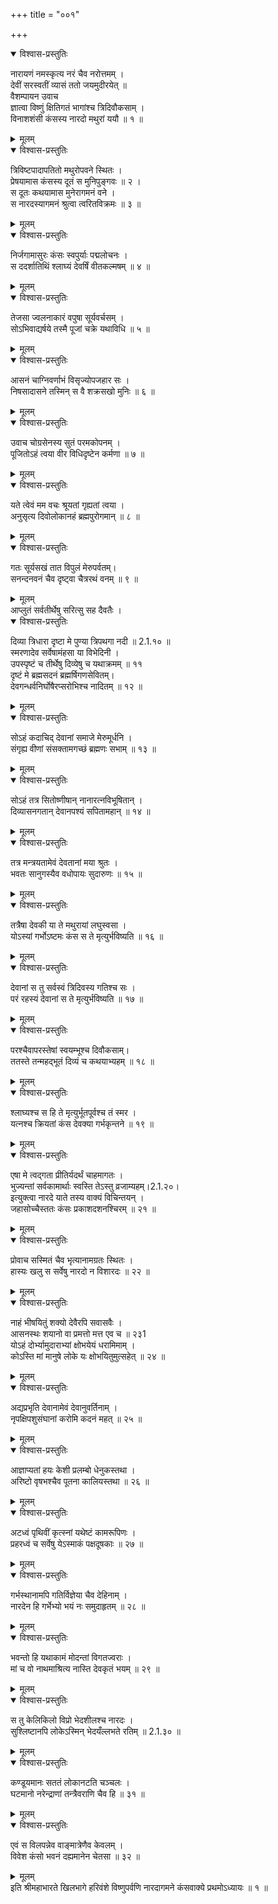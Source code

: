 +++
title = "००१"

+++

<details open><summary>विश्वास-प्रस्तुतिः</summary>

नारायणं नमस्कृत्य नरं चैव नरोत्तमम् ।  
देवीं सरस्वतीं व्यासं ततो जयमुदीरयेत् ॥  
वैशम्पायन उवाच  
ज्ञात्वा विष्णुं क्षितिगतं भागांश्च त्रिदिवौकसाम् ।  
विनाशशंसी कंसस्य नारदो मथुरां ययौ ॥ १ ॥
</details>

<details><summary>मूलम्</summary>

नारायणं नमस्कृत्य नरं चैव नरोत्तमम् ।  
देवीं सरस्वतीं व्यासं ततो जयमुदीरयेत् ॥  
वैशम्पायन उवाच  
ज्ञात्वा विष्णुं क्षितिगतं भागांश्च त्रिदिवौकसाम् ।  
विनाशशंसी कंसस्य नारदो मथुरां ययौ ॥ १ ॥
</details>

<details open><summary>विश्वास-प्रस्तुतिः</summary>

त्रिविष्टपादापतितो मथुरोपवने स्थितः ।  
प्रेषयामास कंसस्य दूतं स मुनिपुङ्गवः ॥ २ ।  
स दूतः कथयामास मुनेरागमनं वने ।  
स नारदस्यागमनं श्रुत्वा त्वरितविक्रमः ॥ ३ ॥
</details>

<details><summary>मूलम्</summary>

त्रिविष्टपादापतितो मथुरोपवने स्थितः ।  
प्रेषयामास कंसस्य दूतं स मुनिपुङ्गवः ॥ २ ।  
स दूतः कथयामास मुनेरागमनं वने ।  
स नारदस्यागमनं श्रुत्वा त्वरितविक्रमः ॥ ३ ॥
</details>

<details open><summary>विश्वास-प्रस्तुतिः</summary>

निर्जगामासुरः कंसः स्वपुर्याः पद्मलोचनः ।  
स ददर्शातिथिं श्लाघ्यं देवर्षिं वीतकल्मषम् ॥ ४ ॥
</details>

<details><summary>मूलम्</summary>

निर्जगामासुरः कंसः स्वपुर्याः पद्मलोचनः ।  
स ददर्शातिथिं श्लाघ्यं देवर्षिं वीतकल्मषम् ॥ ४ ॥
</details>

<details open><summary>विश्वास-प्रस्तुतिः</summary>

तेजसा ज्वलनाकारं वपुषा सूर्यवर्चसम् ।  
सोऽभिवाद्यर्षये तस्मै पूजां चक्रे यथाविधि ॥ ५ ॥
</details>

<details><summary>मूलम्</summary>

तेजसा ज्वलनाकारं वपुषा सूर्यवर्चसम् ।  
सोऽभिवाद्यर्षये तस्मै पूजां चक्रे यथाविधि ॥ ५ ॥
</details>

<details open><summary>विश्वास-प्रस्तुतिः</summary>

आसनं चाग्निवर्णाभं विसृज्योपजहार सः ।  
निषसादासने तस्मिन् स वै शक्रसखो मुनिः ॥ ६ ॥
</details>

<details><summary>मूलम्</summary>

आसनं चाग्निवर्णाभं विसृज्योपजहार सः ।  
निषसादासने तस्मिन् स वै शक्रसखो मुनिः ॥ ६ ॥
</details>

<details open><summary>विश्वास-प्रस्तुतिः</summary>

उवाच चोग्रसेनस्य सुतं परमकोपनम् ।  
पूजितोऽहं त्वया वीर विधिदृष्टेन कर्मणा ॥ ७ ॥
</details>

<details><summary>मूलम्</summary>

उवाच चोग्रसेनस्य सुतं परमकोपनम् ।  
पूजितोऽहं त्वया वीर विधिदृष्टेन कर्मणा ॥ ७ ॥
</details>

<details open><summary>विश्वास-प्रस्तुतिः</summary>

यते त्वेवं मम वचः श्रूयतां गृह्यतां त्वया ।  
अनुसृत्य दिवोलोकानहं ब्रह्मपुरोगमान् ॥ ८ ॥
</details>

<details><summary>मूलम्</summary>

यते त्वेवं मम वचः श्रूयतां गृह्यतां त्वया ।  
अनुसृत्य दिवोलोकानहं ब्रह्मपुरोगमान् ॥ ८ ॥
</details>

<details open><summary>विश्वास-प्रस्तुतिः</summary>

गतः सूर्यसखं तात विपुलं मेरुपर्वतम्।  
सनन्दनवनं चैव दृष्ट्वा चैत्ररथं वनम् ॥ ९ ॥
</details>

<details><summary>मूलम्</summary>

गतः सूर्यसखं तात विपुलं मेरुपर्वतम्।  
सनन्दनवनं चैव दृष्ट्वा चैत्ररथं वनम् ॥ ९ ॥
</details>
 आप्लुतं सर्वतीर्थेषु सरित्सु सह दैवतैः ।  

<details open><summary>विश्वास-प्रस्तुतिः</summary>

दिव्या त्रिधारा दृष्टा मे पुण्या त्रिपथगा नदी ॥ 2.1.१० ॥  
स्मरणादेव सर्वेषामंहसा या विभेदिनी ।  
उपस्पृष्टं च तीर्थेषु दिव्येषु च यथाक्रमम् ॥ ११  
दृष्टं मे ब्रह्मसदनं ब्रह्मर्षिगणसेवितम्।  
देवगन्धर्वनिर्घोषैरप्सरोभिश्च नादितम् ॥ १२ ॥
</details>

<details><summary>मूलम्</summary>

दिव्या त्रिधारा दृष्टा मे पुण्या त्रिपथगा नदी ॥ 2.1.१० ॥  
स्मरणादेव सर्वेषामंहसा या विभेदिनी ।  
उपस्पृष्टं च तीर्थेषु दिव्येषु च यथाक्रमम् ॥ ११  
दृष्टं मे ब्रह्मसदनं ब्रह्मर्षिगणसेवितम्।  
देवगन्धर्वनिर्घोषैरप्सरोभिश्च नादितम् ॥ १२ ॥
</details>

<details open><summary>विश्वास-प्रस्तुतिः</summary>

सोऽहं कदाचिद् देवानां समाजे मेरुमूर्धनि ।  
संगृह्य वीणां संसक्तामगच्छं ब्रह्मणः सभाम् ॥ १३ ॥
</details>

<details><summary>मूलम्</summary>

सोऽहं कदाचिद् देवानां समाजे मेरुमूर्धनि ।  
संगृह्य वीणां संसक्तामगच्छं ब्रह्मणः सभाम् ॥ १३ ॥
</details>

<details open><summary>विश्वास-प्रस्तुतिः</summary>

सोऽहं तत्र सितोष्णीषान् नानारत्नविभूषितान् ।  
दिव्यासनगतान् देवानपश्यं सपितामहान् ॥ १४ ॥
</details>

<details><summary>मूलम्</summary>

सोऽहं तत्र सितोष्णीषान् नानारत्नविभूषितान् ।  
दिव्यासनगतान् देवानपश्यं सपितामहान् ॥ १४ ॥
</details>

<details open><summary>विश्वास-प्रस्तुतिः</summary>

तत्र मन्त्रयतामेवं देवतानां मया श्रुतः ।  
भवतः सानुगस्यैव वधोपायः सुदारुणः ॥ १५ ॥
</details>

<details><summary>मूलम्</summary>

तत्र मन्त्रयतामेवं देवतानां मया श्रुतः ।  
भवतः सानुगस्यैव वधोपायः सुदारुणः ॥ १५ ॥
</details>

<details open><summary>विश्वास-प्रस्तुतिः</summary>

तत्रैषा देवकी या ते मथुरायां लघुस्वसा ।  
योऽस्यां गर्भोऽष्टमः कंस स ते मृत्युर्भविष्यति ॥ १६ ॥
</details>

<details><summary>मूलम्</summary>

तत्रैषा देवकी या ते मथुरायां लघुस्वसा ।  
योऽस्यां गर्भोऽष्टमः कंस स ते मृत्युर्भविष्यति ॥ १६ ॥
</details>

<details open><summary>विश्वास-प्रस्तुतिः</summary>

देवानां स तु सर्वस्वं त्रिदिवस्य गतिश्च सः ।  
परं रहस्यं देवानां स ते मृत्युर्भविष्यति ॥ १७ ॥
</details>

<details><summary>मूलम्</summary>

देवानां स तु सर्वस्वं त्रिदिवस्य गतिश्च सः ।  
परं रहस्यं देवानां स ते मृत्युर्भविष्यति ॥ १७ ॥
</details>

<details open><summary>विश्वास-प्रस्तुतिः</summary>

परश्चैवापरस्तेषां स्वयम्भूश्च दिवौकसाम्।  
ततस्ते तन्महद्भूतं दिव्यं च कथयाभ्यहम् ॥ १८ ॥
</details>

<details><summary>मूलम्</summary>

परश्चैवापरस्तेषां स्वयम्भूश्च दिवौकसाम्।  
ततस्ते तन्महद्भूतं दिव्यं च कथयाभ्यहम् ॥ १८ ॥
</details>

<details open><summary>विश्वास-प्रस्तुतिः</summary>

श्लाघ्यश्च स हि ते मृत्युर्भूतपूर्वश्च तं स्मर ।  
यत्नश्च क्रियतां कंस देवक्या गर्भकृन्तने ॥ १९ ॥
</details>

<details><summary>मूलम्</summary>

श्लाघ्यश्च स हि ते मृत्युर्भूतपूर्वश्च तं स्मर ।  
यत्नश्च क्रियतां कंस देवक्या गर्भकृन्तने ॥ १९ ॥
</details>

<details open><summary>विश्वास-प्रस्तुतिः</summary>

एषा मे त्वद्गता प्रीतिर्यदर्थं चाहमागतः ।  
भुज्यन्तां सर्वकामार्थाः स्वस्ति तेऽस्तु व्रजाम्यहम्।2.1.२०।  
इत्युक्त्वा नारदे याते तस्य वाक्यं विचिन्तयन् ।  
जहासोच्चैस्ततः कंसः प्रकाशदशनश्चिरम् ॥ २१ ॥
</details>

<details><summary>मूलम्</summary>

एषा मे त्वद्गता प्रीतिर्यदर्थं चाहमागतः ।  
भुज्यन्तां सर्वकामार्थाः स्वस्ति तेऽस्तु व्रजाम्यहम्।2.1.२०।  
इत्युक्त्वा नारदे याते तस्य वाक्यं विचिन्तयन् ।  
जहासोच्चैस्ततः कंसः प्रकाशदशनश्चिरम् ॥ २१ ॥
</details>

<details open><summary>विश्वास-प्रस्तुतिः</summary>

प्रोवाच सस्मितं चैव भृत्यानामग्रतः स्थितः ।  
हास्यः खलु स सर्वेषु नारदो न विशारदः ॥ २२ ॥
</details>

<details><summary>मूलम्</summary>

प्रोवाच सस्मितं चैव भृत्यानामग्रतः स्थितः ।  
हास्यः खलु स सर्वेषु नारदो न विशारदः ॥ २२ ॥
</details>

<details open><summary>विश्वास-प्रस्तुतिः</summary>

नाहं भीषयितुं शक्यो देवैरपि सवासवैः ।  
आसनस्थः शयानो वा प्रमत्तो मत्त एव च ॥ २३1  
योऽहं दोर्भ्यामुदाराभ्यां क्षोभयेयं धरामिमाम् ।  
कोऽस्ति मां मानुषे लोके यः क्षोभयितुमुत्सहेत् ॥ २४ ॥
</details>

<details><summary>मूलम्</summary>

नाहं भीषयितुं शक्यो देवैरपि सवासवैः ।  
आसनस्थः शयानो वा प्रमत्तो मत्त एव च ॥ २३1  
योऽहं दोर्भ्यामुदाराभ्यां क्षोभयेयं धरामिमाम् ।  
कोऽस्ति मां मानुषे लोके यः क्षोभयितुमुत्सहेत् ॥ २४ ॥
</details>

<details open><summary>विश्वास-प्रस्तुतिः</summary>

अद्यप्रभृति देवानामेवं देवानुवर्तिनाम् ।  
नृपक्षिपशुसंघानां करोमि कदनं महत् ॥ २५ ॥
</details>

<details><summary>मूलम्</summary>

अद्यप्रभृति देवानामेवं देवानुवर्तिनाम् ।  
नृपक्षिपशुसंघानां करोमि कदनं महत् ॥ २५ ॥
</details>

<details open><summary>विश्वास-प्रस्तुतिः</summary>

आज्ञाप्यतां हयः केशी प्रलम्बो धेनुकस्तथा ।  
अरिष्टो वृषभश्चैव पूतना कालियस्तथा ॥ २६ ॥
</details>

<details><summary>मूलम्</summary>

आज्ञाप्यतां हयः केशी प्रलम्बो धेनुकस्तथा ।  
अरिष्टो वृषभश्चैव पूतना कालियस्तथा ॥ २६ ॥
</details>

<details open><summary>विश्वास-प्रस्तुतिः</summary>

अटध्वं पृथिवीं कृत्स्नां यथेष्टं कामरूपिणः ।  
प्रहरध्वं च सर्वेषु येऽस्माकं पक्षदूषकाः ॥ २७ ॥
</details>

<details><summary>मूलम्</summary>

अटध्वं पृथिवीं कृत्स्नां यथेष्टं कामरूपिणः ।  
प्रहरध्वं च सर्वेषु येऽस्माकं पक्षदूषकाः ॥ २७ ॥
</details>

<details open><summary>विश्वास-प्रस्तुतिः</summary>

गर्भस्थानामपि गतिर्विज्ञेया चैव देहिनाम् ।  
नारदेन हि गर्भेभ्यो भयं नः समुदाहृतम् ॥ २८ ॥
</details>

<details><summary>मूलम्</summary>

गर्भस्थानामपि गतिर्विज्ञेया चैव देहिनाम् ।  
नारदेन हि गर्भेभ्यो भयं नः समुदाहृतम् ॥ २८ ॥
</details>

<details open><summary>विश्वास-प्रस्तुतिः</summary>

भवन्तो हि यथाकामं मोदन्तां विगतज्वराः ।  
मां च वो नाथमाश्रित्य नास्ति देवकृतं भयम् ॥ २९ ॥
</details>

<details><summary>मूलम्</summary>

भवन्तो हि यथाकामं मोदन्तां विगतज्वराः ।  
मां च वो नाथमाश्रित्य नास्ति देवकृतं भयम् ॥ २९ ॥
</details>

<details open><summary>विश्वास-प्रस्तुतिः</summary>

स तु केलिकिलो विप्रो भेदशीलश्च नारदः ।  
सुश्लिष्टानपि लोकेऽस्मिन् भेदयँल्लभते रतिम् ॥ 2.1.३० ॥
</details>

<details><summary>मूलम्</summary>

स तु केलिकिलो विप्रो भेदशीलश्च नारदः ।  
सुश्लिष्टानपि लोकेऽस्मिन् भेदयँल्लभते रतिम् ॥ 2.1.३० ॥
</details>

<details open><summary>विश्वास-प्रस्तुतिः</summary>

कण्डूयमानः सततं लोकानटति चञ्चलः ।  
घटमानो नरेन्द्राणां तन्त्रैवराणि चैव हि ॥ ३१ ॥
</details>

<details><summary>मूलम्</summary>

कण्डूयमानः सततं लोकानटति चञ्चलः ।  
घटमानो नरेन्द्राणां तन्त्रैवराणि चैव हि ॥ ३१ ॥
</details>

<details open><summary>विश्वास-प्रस्तुतिः</summary>

एवं स विलपन्नेव वाङ्मात्रेणैव केवलम् ।  
विवेश कंसो भवनं दह्यमानेन चेतसा ॥ ३२ ॥
</details>

<details><summary>मूलम्</summary>

एवं स विलपन्नेव वाङ्मात्रेणैव केवलम् ।  
विवेश कंसो भवनं दह्यमानेन चेतसा ॥ ३२ ॥
</details>
इति श्रीमहाभारते खिलभागे हरिवंशे विष्णुपर्वणि नारदागमने कंसवाक्ये प्रथमोऽध्यायः ॥ १ ॥